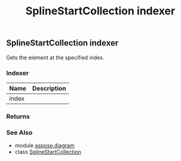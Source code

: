 ﻿---
title: SplineStartCollection indexer
second_title: Aspose.Diagram for Python via .NET API References
description: 
type: docs
weight: 40
url: /python-net/aspose.diagram/splinestartcollection/__getitem__/
is_root: false
---

## SplineStartCollection indexer


Gets the element at the specified index.
### Indexer
| Name | Description |
| :- | :- |
| index |  |


### Returns 




### See Also
* module [aspose.diagram](../../)
* class [SplineStartCollection](/diagram/python-net/aspose.diagram/splinestartcollection)
